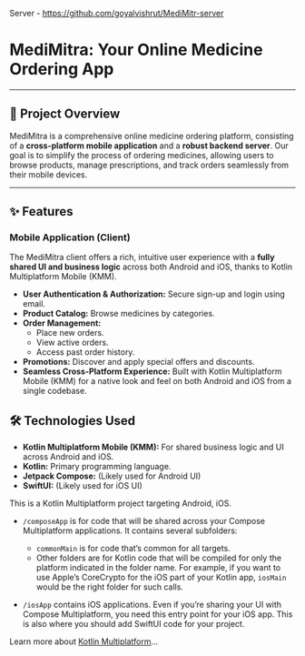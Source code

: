 Server - https://github.com/goyalvishrut/MediMitr-server
# MediMitra: Your Online Medicine Ordering App

---

## 🚀 Project Overview

MediMitra is a comprehensive online medicine ordering platform, consisting of a **cross-platform mobile application** and a **robust backend server**. Our goal is to simplify the process of ordering medicines, allowing users to browse products, manage prescriptions, and track orders seamlessly from their mobile devices.

---

## ✨ Features

### Mobile Application (Client)

The MediMitra client offers a rich, intuitive user experience with a **fully shared UI and business logic** across both Android and iOS, thanks to Kotlin Multiplatform Mobile (KMM).

* **User Authentication & Authorization:** Secure sign-up and login using email.
* **Product Catalog:** Browse medicines by categories.
* **Order Management:**
    * Place new orders.
    * View active orders.
    * Access past order history.
* **Promotions:** Discover and apply special offers and discounts.
* **Seamless Cross-Platform Experience:** Built with Kotlin Multiplatform Mobile (KMM) for a native look and feel on both Android and iOS from a single codebase.



## 🛠️ Technologies Used

* **Kotlin Multiplatform Mobile (KMM):** For shared business logic and UI across Android and iOS.
* **Kotlin:** Primary programming language.
* **Jetpack Compose:** (Likely used for Android UI)
* **SwiftUI:** (Likely used for iOS UI)

This is a Kotlin Multiplatform project targeting Android, iOS.

* `/composeApp` is for code that will be shared across your Compose Multiplatform applications.
  It contains several subfolders:
  - `commonMain` is for code that’s common for all targets.
  - Other folders are for Kotlin code that will be compiled for only the platform indicated in the folder name.
    For example, if you want to use Apple’s CoreCrypto for the iOS part of your Kotlin app,
    `iosMain` would be the right folder for such calls.

* `/iosApp` contains iOS applications. Even if you’re sharing your UI with Compose Multiplatform, 
  you need this entry point for your iOS app. This is also where you should add SwiftUI code for your project.


Learn more about [Kotlin Multiplatform](https://www.jetbrains.com/help/kotlin-multiplatform-dev/get-started.html)…
